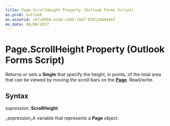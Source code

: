 ```yaml
---
title: Page.ScrollHeight Property (Outlook Forms Script)
ms.prod: outlook
ms.assetid: c6fc86b6-e1ab-c1bd-74e7-835120d044ef
ms.date: 06/08/2017
---
```



# Page.ScrollHeight Property (Outlook Forms Script)

Returns or sets a **Single** that specify the height, in points, of the total area that can be viewed by moving the scroll bars on the **[Page](page-object-outlook-forms-script.md)**. Read/write.


## Syntax

 _expression_. **ScrollHeight**

 _expression_A variable that represents a **Page** object.



